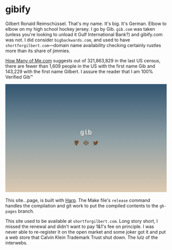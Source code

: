 # gibify

Gilbert Ronald Reimschüssel. That's my name. It's big. It's German. Elbow to
elbow on my high school hockey jersey. I go by Gib. `gib.com` was taken
(unless you're looking to unload it Gulf International Bank?) and
gibify.com was not. I did consider `bigbackwards.com`, and used to have
`shortforgilbert.com`&mdash;domain name availability checking certainly rustles
more than its share of jimmies.

[How Many of Me.com](http://howmanyofme.com/search/) suggests out of 321,863,829
in the last US census, there are fewer than 1,609 people in the US with the
first name Gib and 143,229 with the first name Gilbert.
I assure the reader that I am 100% Verified Gib&trade;

![](https://github.com/gib/gibify/blob/master/s4g-screenshot.png)

This site&hellip;page, is built with [Harp](http://harpjs.com/).
The Make file's `release` command handles the compilation and git work to put
the compiled contents to the `gh-pages` branch.

This site used to be available at `shortforgilbert.com`. Long story short, I
missed the renewal and didn't want to pay 1&1's fee on principle. I was never
able to re-register it on the open market and some joker got it and put a web
store that Calvin Klein Trademark Trust shut down. The lulz of the interwebs.
